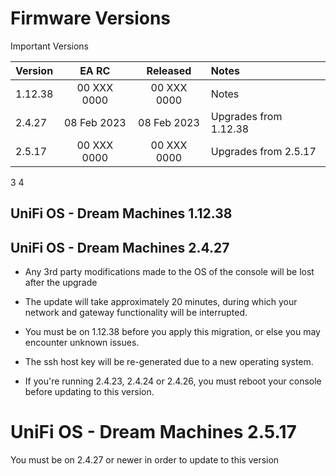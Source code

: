 # Firmware Versions

Important Versions

| Version | EA RC       | Released    | Notes                 |
| :------ | :---------: | :---------: | :-------------------- |
| 1.12.38 | 00 XXX 0000 | 00 XXX 0000 | Notes                 |
| 2.4.27  | 08 Feb 2023 | 08 Feb 2023 | Upgrades from 1.12.38 |
| 2.5.17  | 00 XXX 0000 | 00 XXX 0000 | Upgrades from 2.5.17  |
3
4

## UniFi OS - Dream Machines 1.12.38

## UniFi OS - Dream Machines 2.4.27
- Any 3rd party modifications made to the OS of the console will be lost after the upgrade

- The update will take approximately 20 minutes, during which your network and gateway functionality will be interrupted.

- You must be on 1.12.38 before you apply this migration, or else you may encounter unknown issues.

- The ssh host key will be re-generated due to a new operating system.

- If you're running 2.4.23, 2.4.24 or 2.4.26, you must reboot your console before updating to this version.


# UniFi OS - Dream Machines 2.5.17
You must be on 2.4.27 or newer in order to update to this version